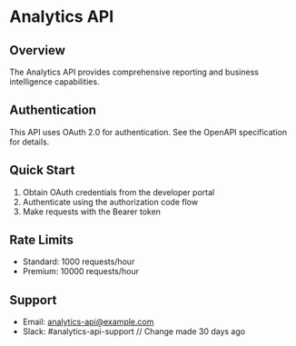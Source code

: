 # Analytics API

## Overview

The Analytics API provides comprehensive reporting and business intelligence capabilities.

## Authentication

This API uses OAuth 2.0 for authentication. See the OpenAPI specification for details.

## Quick Start

1. Obtain OAuth credentials from the developer portal
2. Authenticate using the authorization code flow
3. Make requests with the Bearer token

## Rate Limits

- Standard: 1000 requests/hour
- Premium: 10000 requests/hour

## Support

- Email: analytics-api@example.com
- Slack: #analytics-api-support
// Change made 30 days ago
